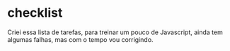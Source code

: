 # checklist
Criei essa lista de tarefas, para treinar um pouco de Javascript, ainda tem algumas falhas, mas com o tempo vou corrigindo.
